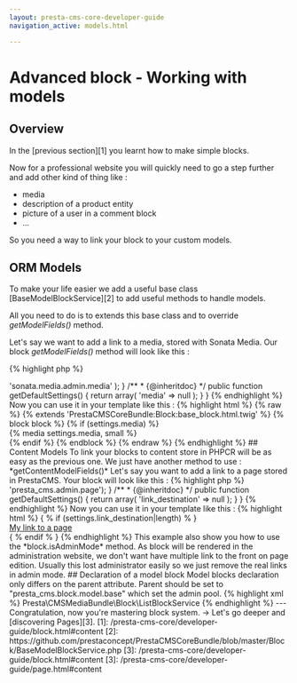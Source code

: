 ```yaml
---
layout: presta-cms-core-developer-guide
navigation_active: models.html

---
```



# Advanced block - Working with models


## Overview

In the [previous section][1] you learnt how to make simple blocks.

Now for a professional website you will quickly need to go a step further and add other kind of thing like :

-   media
-   description of a product entity
-   picture of a user in a comment block
-   ...

So you need a way to link your block to your custom models.


## ORM Models

To make your life easier we add a useful base class [BaseModelBlockService][2] to add useful methods to handle models.

All you need to do is to extends this base class and to override *getModelFields()* method.

Let's say we want to add a link to a media, stored with Sonata Media. Our block *getModelFields()* method will
look like this :

{% highlight php %}
<?php
class MyBlockService extends BaseModelBlockService
{
    /**
     * {@inheritdoc}
     */
    protected function getModelFields()
    {
        return array(
            'media' => 'sonata.media.admin.media'
        );
    }

    /**
     * {@inheritdoc}
     */
    public function getDefaultSettings()
    {
        return array(
            'media'  => null
        );
    }
}
{% endhighlight %}

Now you can use it in your template like this :

{% highlight html %}
{% raw %}

{% extends 'PrestaCMSCoreBundle:Block:base_block.html.twig' %}

{% block block %}
    {% if (settings.media) %}
        <div class="cms-block-media-container">
            {% media settings.media, small %}
        </div>
    {% endif %}
{% endblock %}

{% endraw %}
{% endhighlight %}


## Content Models

To link your blocks to content store in PHPCR will be as easy as the previous one.

We just have another method to use : *getContentModelFields()*

Let's say you want to add a link to a page stored in PrestaCMS. Your block will look like this :

{% highlight php %}
<?php

class MyBlockService extends BaseModelBlockService
{
    /**
     * {@inheritdoc}
     */
    protected function getContentModelFields()
    {
        return array('link_destination' => 'presta_cms.admin.page');
    }

    /**
     * {@inheritdoc}
     */
    public function getDefaultSettings()
    {
        return array(
            'link_destination'  => null
        );
    }
}
{% endhighlight %}

Now you can use it in your template like this :

{% highlight html %}
{ % if (settings.link_destination|length) % }
    <div class="cms-block-link-container">
        <a href="{ % if (block.isAdminMode) % }#{ % else % }{{ path(settings.link_destination) }}{ % endif % }">
            My link to a page
        </a>
    </div>
{ % endif % }
{% endhighlight %}

This example also show you how to use the *block.isAdminMode* method.

As block will be rendered in the administration website, we don't want have multiple link to the front on page edition.

Usually this lost administrator easily so we just remove the real links in admin mode.


## Declaration of a model block

Model blocks declaration only differs on the parent attribute.
Parent should be set to "presta_cms.block.model.base" which set the admin pool.

{% highlight xml %}
<container xmlns="http://symfony.com/schema/dic/services"
       xmlns:xsi="http://www.w3.org/2001/XMLSchema-instance"
       xsi:schemaLocation="http://symfony.com/schema/dic/services http://symfony.com/schema/dic/services/services-1.0.xsd">

    <parameters>
        <parameter key="presta_cms.block.list.class">Presta\CMSMediaBundle\Block\ListBlockService</parameter>
    </parameters>

    <services>
        <service id="presta_cms.block.list" class="%presta_cms.block.list.class%" parent="presta_cms.block.parent.base">
            <tag name="sonata.block"/>
            <tag name="presta_cms.block"/>
        </service>
    </services>
</container>
{% endhighlight %}

---
Congratulation, now you're mastering block system.

&rarr; Let's go deeper and [discovering Pages][3].

[1]: /presta-cms-core/developer-guide/block.html#content
[2]: https://github.com/prestaconcept/PrestaCMSCoreBundle/blob/master/Block/BaseModelBlockService.php
[3]: /presta-cms-core/developer-guide/block.html#content
[3]: /presta-cms-core/developer-guide/page.html#content
